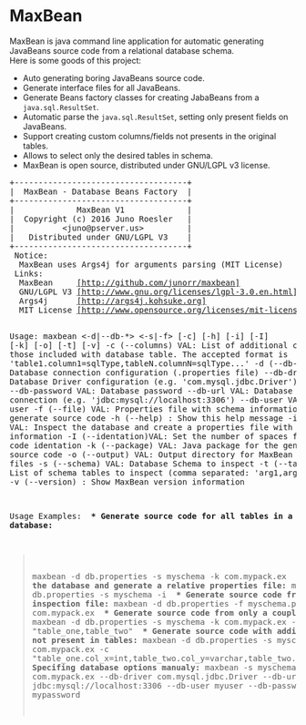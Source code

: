 # MaxBean
<p>
MaxBean is java command line application for automatic generating JavaBeans source code from a relational database schema.
<br> 
Here is some goods of this project:</p>

<ul>
  <li>Auto generating boring JavaBeans source code.</li>
  <li>Generate interface files for all JavaBeans.</li>
  <li>Generate Beans factory classes for creating JabaBeans from a <code>java.sql.ResultSet</code>.</li>
  <li>Automatic parse the <code>java.sql.ResultSet</code>, setting only present fields on JavaBeans.</li>
  <li>Support creating custom columns/fields not presents in the original tables.</li>
  <li>Allows to select only the desired tables in schema.</li>
  <li>MaxBean is open source, distributed under GNU/LGPL v3 license.</li>
</ul>
<pre>
+------------------------------------+
|  MaxBean - Database Beans Factory  |
+------------------------------------+
|             MaxBean V1             |
|  Copyright (c) 2016 Juno Roesler   |
|          &lt;juno@pserver.us&gt;         |
|   Distributed under GNU/LGPL V3    |
+------------------------------------+
 Notice:
  MaxBean uses Args4j for arguments parsing (MIT License)
 Links:
  MaxBean     <a href="#">[http://github.com/junorr/maxbean]</a>
  GNU/LGPL V3 <a href="http://www.gnu.org/licenses/lgpl-3.0.en.html">[http://www.gnu.org/licenses/lgpl-3.0.en.html]</a>
  Args4j      <a href="http://args4j.kohsuke.org">[http://args4j.kohsuke.org]</a>
  MIT License <a href="http://www.opensource.org/licenses/mit-license.php">[http://www.opensource.org/licenses/mit-license.php]</a>


Usage: maxbean <-d|--db-*> <-s|-f> [-c] [-h] [-i] [-I] [-k] [-o] [-t] [-v]
  -c (--columns)   VAL: List of additional columns than those included with
                        database table. The accepted format is 
                        'table1.column1=sqlType,tableN.columnN=sqlType...'
  -d (--db-config) VAL: Database connection configuration (.properties file)
  --db-driver      VAL: Database Driver configuration (e.g. 'com.mysql.jdbc.Driver')
  --db-password    VAL: Database password
  --db-url         VAL: Database URL connection (e.g. 'jdbc:mysql://localhost:3306')
  --db-user        VAL: Database user
  -f (--file)      VAL: Properties file with schema information to generate source code
  -h (--help)         : Show this help message
  -i (--inspect)   VAL: Inspect the database and create a properties file with schema information
  -I (--identation)VAL: Set the number of spaces for source code identation
  -k (--package)   VAL: Java package for the generated source code
  -o (--output)    VAL: Output directory for MaxBean generated files
  -s (--schema)    VAL: Database Schema to inspect
  -t (--tables)    VAL: List of schema tables to inspect (comma separated: 'arg1,arg2,argN...')
  -v (--version)      : Show MaxBean version information

Usage Examples:
<b> * Generate source code for all tables in a schema database:</b>
   > maxbean -d db.properties -s myschema -k com.mypack.ex
<b> * Inspect the database and generate a relative properties file:</b>
   > maxbean -d db.properties -s myschema -i
<b> * Generate source code from a inspection file:</b>
   > maxbean -d db.properties -f myschema.properties -k com.mypack.ex
<b> * Generate source code from only a couple tables:</b>
   > maxbean -d db.properties -s myschema -k com.mypack.ex
   >   -t "table_one,table_two"
<b> * Generate source code with additional columns not present in tables:</b>
   > maxbean -d db.properties -s myschema -k com.mypack.ex
   >   -c "table_one.col_x=int,table_two.col_y=varchar,table_two.col_z=date"
<b> * Specifing database options manualy:</b>
   > maxbean -s myschema -k com.mypack.ex
   >   --db-driver com.mysql.jdbc.Driver --db-url jdbc:mysql://localhost:3306
   >   --db-user myuser --db-password mypassword
</pre>
